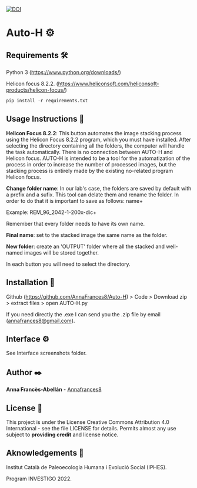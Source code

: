 [![DOI](https://zenodo.org/badge/699249812.svg)](https://zenodo.org/badge/latestdoi/699249812)

# Auto-H ⚙️

## Requirements 🛠️
Python 3 (https://www.python.org/downloads/)

Helicon focus 8.2.2. (https://www.heliconsoft.com/heliconsoft-products/helicon-focus/)

``` python
pip install -r requirements.txt
```
## Usage Instructions 🚀
**Helicon Focus 8.2.2**: This button automates the image stacking process using the Helicon Focus 8.2.2 program, which you must have installed. After selecting the directory containing all the folders, the computer will handle the task automatically.
There is no connection between AUTO-H and Helicon focus. AUTO-H is intended to be a tool for the automatization of the process in order to increase the number of processed images, but the stacking process is entirely made by the existing no-related program Helicon focus. 

**Change folder name**: In our lab's case, the folders are saved by default with a prefix and a sufix. This tool can delate them and rename the folder. In order to do that it is important to save as follows: name+

Example: REM_96_2042-1-200x-dic+

Remember that every folder needs to have its own name.

**Final name**: set to the stacked image the same name as the folder.

**New folder**: create an 'OUTPUT' folder where all the stacked and well-named images will be stored together.

In each button you will need to select the directory.

## Installation 🔧
Github (https://github.com/AnnaFrances8/Auto-H) > Code > Download zip > extract files > open AUTO-H.py

If you need directly the .exe I can send you the .zip file by email (annafrances8@gmail.com).

## Interface ⚙️

See Interface screenshots folder.


## Author ✒️

**Anna Francès-Abellán** - [Annafrances8](https://github.com/AnnaFrances8)


## License 📄

This project is under the License Creative Commons Attribution 4.0 International - see the file LICENSE for details.
Permits almost any use subject to **providing credit** and license notice.

## Aknowledgements 🎁

Institut Català de Paleoecologia Humana i Evolució Social (IPHES).

Program INVESTIGO 2022.
